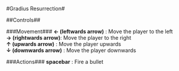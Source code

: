 #Gradius Resurrection#

##Controls##

###Movement###
**← (leftwards arrow)** : Move the player to the left  
**→ (rightwards arrow)**: Move the player to the right  
**↑ (upwards arrow)**   : Move the player upwards  
**↓ (downwards arrow)** : Move the player downwards  

###Actions###
**spacebar** : Fire a bullet  

